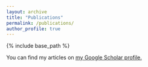 ```yaml
---
layout: archive
title: "Publications"
permalink: /publications/
author_profile: true
---
```


<!-- {% if author.googlescholar %}
  You can find my articles on <u><a href="{{author.googlescholar}}">my Google Scholar profile</a>.</u>
{% endif %} -->

{% include base_path %}

You can find my articles on <u><a href="https://scholar.google.com/citations?user=qd0DNpEAAAAJ&hl=en">my Google Scholar profile</a>.</u>

<!-- {% for post in site.publications reversed %}
  {% include archive-single.html %}
{% endfor %} -->
